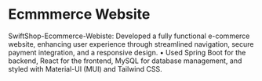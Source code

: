 # Ecmmmerce Website
 SwiftShop-Ecommerce-Webiste: Developed a fully functional e-commerce website, enhancing user experience  through streamlined navigation, secure payment integration, and a responsive  design.  • Used Spring Boot for the backend, React for the frontend, MySQL for database  management, and styled with Material-UI (MUI) and Tailwind CSS. 
